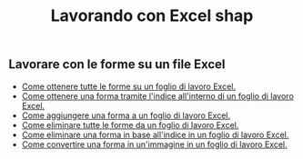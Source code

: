﻿---
title: Lavorando con Excel shap
second_title: Documen
linktitle: Forma
type: docs
url: /it/shapes/
aliases: [/working-with-shapes/,/working-with-images/]
keywords: Working with shape on an Excel workshee
description: Come lavorare con le forme su un foglio di lavoro Excel. L'SDK supporta diversi linguaggi di sviluppo, tra cui Android, C#, Go, Java, NodeJS, Perl, PHP, Python, Ruby e Swift.
weight: 100
kwords: Excel, Office Cloud, REST API, Foglio di calcolo, PDF, CSV, Json, Markdown, Lavorare con le forme su un foglio di lavoro Excel
---
## Lavorare con le forme su un file Excel

- [Come ottenere tutte le forme su un foglio di lavoro Excel.](/cells/it/shapes/get-all/)
- [Come ottenere una forma tramite l'indice all'interno di un foglio di lavoro Excel.](/cells/it/shapes/get/)
- [Come aggiungere una forma a un foglio di lavoro Excel.](/cells/it/shapes/add/)
- [Come eliminare tutte le forme da un foglio di lavoro Excel.](/cells/it/shapes/clear/)
- [Come eliminare una forma in base all'indice in un foglio di lavoro Excel.](/cells/it/shapes/delete/)
- [Come convertire una forma in un'immagine in un foglio di lavoro Excel.](/cells/it/shapes/conversion/)

